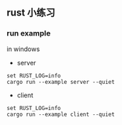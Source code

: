 ## rust 小练习

### run example
in windows
* server
```
set RUST_LOG=info
cargo run --example server --quiet
```
* client
```
set RUST_LOG=info
cargo run --example client --quiet
```